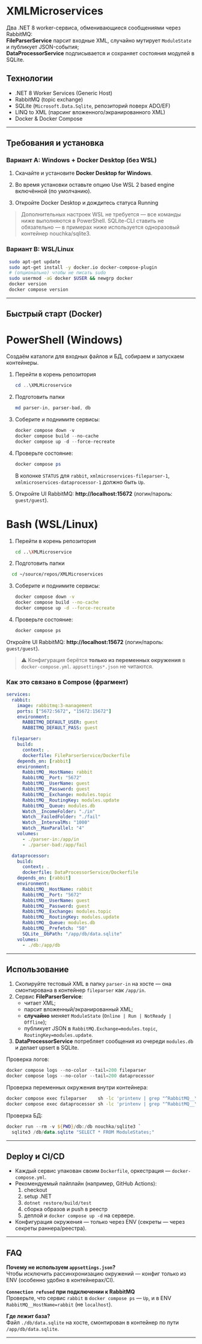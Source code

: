 # XMLMicroservices
Два .NET 8 worker-сервиса, обменивающиеся сообщениями через RabbitMQ:  
**FileParserService** парсит входные XML, случайно мутирует `ModuleState` и публикует JSON-события;  
**DataProcessorService** подписывается и сохраняет состояния модулей в SQLite.


## Технологии
- .NET 8 Worker Services (Generic Host)
- RabbitMQ (topic exchange)
- SQLite (`Microsoft.Data.Sqlite`, репозиторий поверх ADO/EF)
- LINQ to XML (парсинг вложенного/экранированного XML)
- Docker & Docker Compose

---
## Требования и установка
### Вариант A: Windows + Docker Desktop (без WSL)
1. Скачайте и установите **Docker Desktop for Windows**.

2. Во время установки оставьте опцию Use WSL 2 based engine включённой (по умолчанию).

3. Откройте Docker Desktop и дождитесь статуса Running

> Дополнительных настроек WSL не требуется — все команды ниже выполняются в PowerShell. SQLite-CLI ставить не обязательно — в примерах ниже используется одноразовый контейнер nouchka/sqlite3.

### Вариант B: WSL/Linux
  ```bash
   sudo apt-get update
   sudo apt-get install -y docker.io docker-compose-plugin
   # (опционально) чтобы не писать sudo
   sudo usermod -aG docker $USER && newgrp docker
   docker version
   docker compose version
   ```
---
## Быстрый старт (Docker)
# PowerShell (Windows)
Создаём каталоги для входных файлов и БД, собираем и запускаем контейнеры.
1. Перейти в корень репозитория
   ```powershell
   cd ..\XMLMicroservice
   ```
2. Подготовить папки
   ```powershell
   md parser-in, parser-bad, db
   ```
3. Соберите и поднимите сервисы:
   ```powershell
   docker compose down -v
   docker compose build --no-cache
   docker compose up -d --force-recreate
   ```
4. Проверьте состояние:
   ```powershell
   docker compose ps
   ```
   В колонке `STATUS` для `rabbit`, `xmlmicroservices-fileparser-1`, `xmlmicroservices-dataprocessor-1` должно быть `Up`.

5. Откройте UI RabbitMQ: **http://localhost:15672** (логин/пароль: `guest/guest`).

# Bash (WSL/Linux)
1. Перейти в корень репозитория
   ```bash
   cd ..\XMLMicroservice
   ```
2. Подготовить папки
 ```bash
   cd ~/source/repos/XMLMicroservices
   ```
3. Соберите и поднимите сервисы:
   ```bash
   docker compose down -v
   docker compose build --no-cache
   docker compose up -d --force-recreate
   ```
4. Проверьте состояние:
   ```bash
   docker compose ps
   ```
Откройте UI RabbitMQ: **http://localhost:15672** (логин/пароль: `guest/guest`).

> ⚠️ Конфигурация берётся **только из переменных окружения** в `docker-compose.yml`. `appsettings*.json` не читаются.

### Как это связано в Compose (фрагмент)
```yaml
services:
  rabbit:
    image: rabbitmq:3-management
    ports: ["5672:5672", "15672:15672"]
    environment:
      RABBITMQ_DEFAULT_USER: guest
      RABBITMQ_DEFAULT_PASS: guest

  fileparser:
    build:
      context: .
      dockerfile: FileParserService/Dockerfile
    depends_on: [rabbit]
    environment:
      RabbitMQ__HostName: rabbit
      RabbitMQ__Port: "5672"
      RabbitMQ__UserName: guest
      RabbitMQ__Password: guest
      RabbitMQ__Exchange: modules.topic
      RabbitMQ__RoutingKey: modules.update
      RabbitMQ__Queue: modules.db
      Watch__IncomeFolder: "./in"
      Watch__FailedFolder: "./fail"
      Watch__IntervalMs: "1000"
      Watch__MaxParallel: "4"
    volumes:
      - ./parser-in:/app/in
      - ./parser-bad:/app/fail

  dataprocessor:
    build:
      context: .
      dockerfile: DataProcessorService/Dockerfile
    depends_on: [rabbit]
    environment:
      RabbitMQ__HostName: rabbit
      RabbitMQ__Port: "5672"
      RabbitMQ__UserName: guest
      RabbitMQ__Password: guest
      RabbitMQ__Exchange: modules.topic
      RabbitMQ__RoutingKey: modules.update
      RabbitMQ__Queue: modules.db
      RabbitMQ__Prefetch: "50"
      SQLite__DbPath: "/app/db/data.sqlite"
    volumes:
      - ./db:/app/db
```

---

## Использование

1. Скопируйте тестовый XML в папку `parser-in` на хосте — она смонтирована в контейнер `fileparser` как `/app/in`.
2. Сервис **FileParserService**:
   - читает XML;
   - парсит вложенный/экранированный XML;
   - **случайно** меняет `ModuleState` (`Online | Run | NotReady | Offline`);
   - публикует JSON в `RabbitMQ.Exchange=modules.topic`, `RoutingKey=modules.update`.
3. **DataProcessorService** потребляет сообщения из очереди `modules.db` и делает upsert в SQLite.

Проверка логов:
```powershell
docker compose logs --no-color --tail=200 fileparser
docker compose logs --no-color --tail=200 dataprocessor
```

Проверка переменных окружения внутри контейнера:
```bash
docker compose exec fileparser    sh -lc 'printenv | grep "^RabbitMQ__\|^Watch__" | sort'
docker compose exec dataprocessor sh -lc 'printenv | grep "^RabbitMQ__\|^SQLite__" | sort'
```

Проверка БД:
```powershell
docker run --rm -v ${PWD}/db:/db nouchka/sqlite3 `
  sqlite3 /db/data.sqlite "SELECT * FROM ModuleStates;"
```

---

## Deploy и CI/CD
- Каждый сервис упакован своим `Dockerfile`, оркестрация — `docker-compose.yml`.
- Рекомендуемый пайплайн (например, GitHub Actions):
  1) checkout  
  2) setup .NET  
  3) `dotnet restore/build/test`  
  4) сборка образов и push в реестр  
  5) деплой и `docker compose up -d` на сервере.
- Конфигурация окружения — только через ENV (секреты — через секреты раннера/реестра).

---

## FAQ

**Почему не используем `appsettings.json`?**  
Чтобы исключить рассинхронизацию окружений — конфиг только из ENV (особенно удобно в контейнерах/CI).

**`Connection refused` при подключении к RabbitMQ**  
Проверьте, что сервис `rabbit` в `docker compose ps` — `Up`, и в ENV `RabbitMQ__HostName=rabbit` (не `localhost`).

**Где лежит база?**  
Файл `./db/data.sqlite` на хосте, смонтирован в контейнер по пути `/app/db/data.sqlite`.

---


